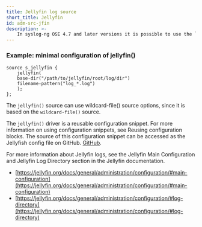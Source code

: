 ```yaml
---
title: Jellyfin log source
short_title: Jellyfin
id: adm-src-jfin
description: >-
    In syslog-ng OSE 4.7 and later versions it is possible to use the `jellyfin()` source to read [Jellyfin](https://jellyfin.org/) logs from its log file output.
---
```


### Example: minimal configuration of jellyfin()

```config
source s_jellyfin {
    jellyfin(
    base-dir("/path/to/jellyfin/root/log/dir")
    filename-pattern("log_*.log")
    );
};
```

The `jellyfin()` source can use wildcard-file() source options, since it is based on the `wildcard-file()` source.

The `jellyfin()` driver is a reusable configuration snippet. For more information on using configuration snippets, see Reusing configuration blocks. The source of this configuration snippet can be accessed as the Jellyfish config file on GitHub. [GitHub](https://github.com/syslog-ng/syslog-ng/blob/master/scl/jellyfin/jellyfin.conf).

For more information about Jellyfin logs, see the Jellyfin Main Configuration and Jellyfin Log Directory section in the Jellyfin documentation.
* [https://jellyfin.org/docs/general/administration/configuration/#main-configuration](https://jellyfin.org/docs/general/administration/configuration/#main-configuration)
* [https://jellyfin.org/docs/general/administration/configuration/#log-directory](https://jellyfin.org/docs/general/administration/configuration/#log-directory)